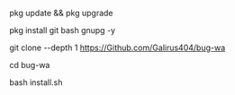 pkg update && pkg upgrade

pkg install git bash gnupg -y

git clone --depth 1 https://Github.com/Galirus404/bug-wa

cd bug-wa

bash install.sh
